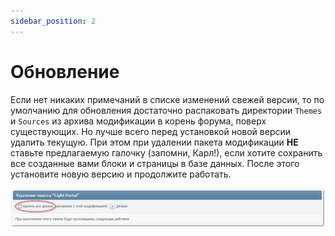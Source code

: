 ```yaml
---
sidebar_position: 2
---
```


# Обновление
Если нет никаких примечаний в списке изменений свежей версии, то по умолчанию для обновления достаточно распаковать директории `Themes` и `Sources` из архива модификации в корень форума, поверх существующих. Но лучше всего перед установкой новой версии удалить текущую. При этом при удалении пакета модификации **НЕ** ставьте предлагаемую галочку (запомни, Карл!), если хотите сохранить все созданные вами блоки и страницы в базе данных. После этого установите новую версию и продолжите работать.

![Удаление](uninstall.png)